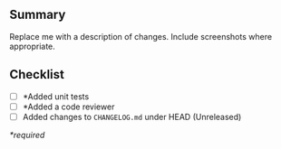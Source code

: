 ## Summary

Replace me with a description of changes. Include screenshots where appropriate.

## Checklist

- [ ] \*Added unit tests
- [ ] \*Added a code reviewer
- [ ] Added changes to `CHANGELOG.md` under HEAD (Unreleased)

_\*required_
